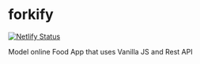 # forkify

[![Netlify Status](https://api.netlify.com/api/v1/badges/c69b2555-d34e-4f9c-8400-f79d1170c911/deploy-status)](https://app.netlify.com/sites/forkify-sarojkumar007/deploys)

Model online Food App that uses Vanilla JS and Rest API
